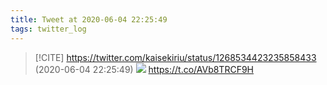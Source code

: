 ```yaml
---
title: Tweet at 2020-06-04 22:25:49
tags: twitter_log
---
```


> [!CITE] https://twitter.com/kaisekiriu/status/1268534423235858433 (2020-06-04 22:25:49)
> ![](https://twitter.com/kaisekiriu/status/1268534423235858433)
> https://t.co/AVb8TRCF9H
